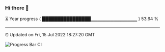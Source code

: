 ### Hi there 👋

⏳ Year progress { ████████████████▁▁▁▁▁▁▁▁▁▁▁▁▁▁ } 53.64 %

---

⏰ Updated on Fri, 15 Jul 2022 18:27:20 GMT

![Progress Bar CI](https://github.com/ZhaoGui/ZhaoGui/workflows/Progress%20Bar%20CI/badge.svg)
